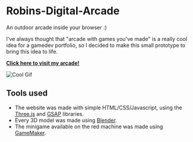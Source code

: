 # Robins-Digital-Arcade

An outdoor arcade inside your browser :)

I've always thought that "arcade with games you've made" is a really cool idea for a gamedev portfolio, so I decided to make this small prototype to bring this idea to life.

[**Click here to visit my arcade!**](https://rowobin.github.io/Robins-Digital-Arcade/)

![Cool Gif](./public/ArcadeThreeJS.gif)
## Tools used

- The website was made with simple HTML/CSS/Javascript, using the [Three.js](https://threejs.org/) and [GSAP](https://gsap.com/) libraries.
- Every 3D model was made using [Blender](https://www.blender.org/).
- The minigame available on the red machine was made using [GameMaker](https://gamemaker.io/en).



